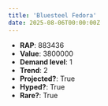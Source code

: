 ```yaml
---
title: 'Bluesteel Fedora'
date: 2025-08-06T00:00:00Z
---
```

- **RAP**: 883436
- **Value**: 3800000
- **Demand level**: 1
- **Trend**: 2
- **Projected?**: True
- **Hyped?**: True
- **Rare?**: True
